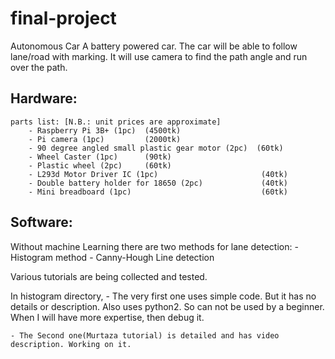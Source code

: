 # final-project
Autonomous Car
A battery powered car. The car will be able to follow lane/road with marking. It will use camera to find the path angle and run over the path.

## Hardware: 
    parts list: [N.B.: unit prices are approximate]
        - Raspberry Pi 3B+ (1pc)  (4500tk)  
        - Pi camera (1pc)         (2000tk)
        - 90 degree angled small plastic gear motor (2pc)  (60tk)
        - Wheel Caster (1pc)      (90tk)
        - Plastic wheel (2pc)     (60tk)
        - L293d Motor Driver IC (1pc)                       (40tk)
        - Double battery holder for 18650 (2pc)             (40tk)
        - Mini breadboard (1pc)                             (60tk)
        

## Software:
Without machine Learning there are two methods for lane detection:
    - Histogram method
    - Canny-Hough Line detection
    
Various tutorials are being collected and tested.

In histogram directory, 
    - The very first one uses simple code. But it has no details or description. Also uses python2. So can not be used by a beginner. When I will have more expertise, then debug it.
    
    - The Second one(Murtaza tutorial) is detailed and has video description. Working on it.
    
    
    